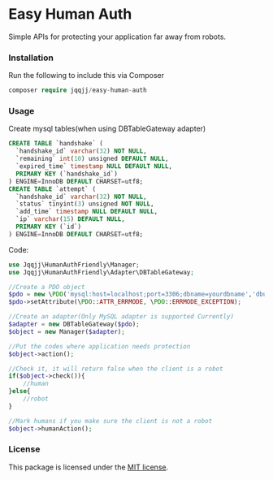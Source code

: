 # Easy Human Auth

Simple APIs for protecting your application far away from robots.

### Installation

Run the following to include this via Composer
```php
composer require jqqjj/easy-human-auth
```
### Usage

Create mysql tables(when using  DBTableGateway adapter)
```sql
CREATE TABLE `handshake` (
  `handshake_id` varchar(32) NOT NULL,
  `remaining` int(10) unsigned DEFAULT NULL,
  `expired_time` timestamp NULL DEFAULT NULL,
  PRIMARY KEY (`handshake_id`)
) ENGINE=InnoDB DEFAULT CHARSET=utf8;
CREATE TABLE `attempt` (
  `handshake_id` varchar(32) NOT NULL,
  `status` tinyint(3) unsigned NOT NULL,
  `add_time` timestamp NULL DEFAULT NULL,
  `ip` varchar(15) DEFAULT NULL,
  PRIMARY KEY (`id`)
) ENGINE=InnoDB DEFAULT CHARSET=utf8;
```
Code:
```php
use Jqqjj\HumanAuthFriendly\Manager;
use Jqqjj\HumanAuthFriendly\Adapter\DBTableGateway;

//Create a PDO object
$pdo = new \PDO('mysql:host=localhost;port=3306;dbname=yourdbname','dbuser','dbpasswd');
$pdo->setAttribute(\PDO::ATTR_ERRMODE, \PDO::ERRMODE_EXCEPTION);

//Create an adapter(Only MySQL adapter is supported Currently)
$adapter = new DBTableGateway($pdo);
$object = new Manager($adapter);

//Put the codes where application needs protection
$object->action();

//Check it, it will return false when the client is a robot
if($object->check()){
	//human
}else{
	//robot
}

//Mark humans if you make sure the client is not a robot
$object->humanAction();
```

### License
This package is licensed under the [MIT license](http://opensource.org/licenses/MIT).
